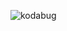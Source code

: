![kodabug](https://user-images.githubusercontent.com/15075759/27506842-01728c02-58cb-11e7-98f2-cb56f4f4f37e.gif)
